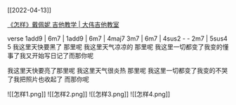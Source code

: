[[2022-04-13]]

[《怎样》戴佩妮 吉他教学 | 大伟吉他教室](https://www.daweijita.com/5028.html)

verse
1add9 | 6m7 | 1add9 | 6m7 | 4maj7  3m7 | 6m7  | 4sus2 - - 2m7  | 5sus4 5
我这里天快要黑了 那里呢 我这里天气凉凉的 那里呢 
我这里一切都变了我变的懂事了我又开始写日记了而那你呢

我这里天快要亮了那里呢 我这里天气很炎热 那里呢
我这里一切都变了我变的不哭了我把照片也收起了 而那你呢


![[怎样1.png]]
![[怎样2.png]]
![[怎样3.png]]
![[怎样4.png]]